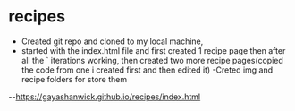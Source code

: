 # recipes

- Created git repo and cloned to my local machine, 
- started with the index.html file and first created 1 recipe page then after all the     `   iterations working, then created two more recipe pages(copied the code from one i created first and then edited it)
-Creted img and recipe folders for store them

--https://gayashanwick.github.io/recipes/index.html

